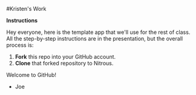 #Kristen's Work

**Instructions**

Hey everyone, here is the template app that we'll use for the rest of class. All the step-by-step instructions are in the presentation, but the overall process is:

1. **Fork** this repo into your GitHub account. 
2. **Clone** that forked repository to Nitrous. 

Welcome to GitHub!
- Joe
